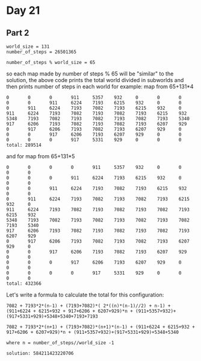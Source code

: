# Day 21

## Part 2

```
world_size = 131
number_of_steps = 26501365

number_of_steps % world_size = 65
```
so each map made by number of steps % 65 will be "similar" to the solution,
the above code prints the total world divided in subworlds and then prints number of steps in each world
for example: map from 65+131*4

```
0       0       0       911     5357    932     0       0       0
0       0       911     6224    7193    6215    932     0       0
0       911     6224    7193    7082    7193    6215    932     0
911     6224    7193    7082    7193    7082    7193    6215    932
5348    7193    7082    7193    7082    7193    7082    7193    5340
917     6206    7193    7082    7193    7082    7193    6207    929
0       917     6206    7193    7082    7193    6207    929     0
0       0       917     6206    7193    6207    929     0       0
0       0       0       917     5331    929     0       0       0
total: 289514
```

and for map from 65+131*5

```
0       0       0       0       911     5357    932     0       0       0       0
0       0       0       911     6224    7193    6215    932     0       0       0
0       0       911     6224    7193    7082    7193    6215    932     0       0
0       911     6224    7193    7082    7193    7082    7193    6215    932     0
911     6224    7193    7082    7193    7082    7193    7082    7193    6215    932
5348    7193    7082    7193    7082    7193    7082    7193    7082    7193    5340
917     6206    7193    7082    7193    7082    7193    7082    7193    6207    929
0       917     6206    7193    7082    7193    7082    7193    6207    929     0
0       0       917     6206    7193    7082    7193    6207    929     0       0
0       0       0       917     6206    7193    6207    929     0       0       0
0       0       0       0       917     5331    929     0       0       0       0
total: 432366
```

Let's write a formula to calculate the total for this configuration:


```
7082 + 7193*2*(n-1) + (7193+7082)*( 2*((n)*(n-1)//2) + n-1) + (911+6224 + 6215+932 + 917+6206 + 6207+929)*n + (911+5357+932)+(917+5331+929)+5348+5340+7193+7193

7082 + 7193*2*(n+1) + (7193+7082)*(n+1)*(n-1) + (911+6224 + 6215+932 + 917+6206 + 6207+929)*n + (911+5357+932)+(917+5331+929)+5348+5340

where n = number_of_steps//world_size -1

solution: 584211423220706
```
